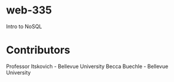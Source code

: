 # web-335
Intro to NoSQL 



# Contributors

Professor Itskovich - Bellevue University Becca Buechle - Bellevue University
